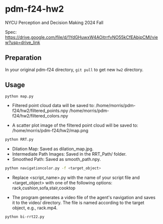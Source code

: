 # pdm-f24-hw2
NYCU Perception and Decision Making 2024 Fall

Spec: https://drive.google.com/file/d/1YdGHuwxW4AOitrrfvNO55kCfEAbjpCMl/view?usp=drive_link

## Preparation
In your original pdm-f24 directory, `git pull` to get new `hw2` directory.

## Usage

```bash
python map.py
```
- Filtered point cloud data will be saved to:
 /home/morris/pdm-f24/hw2/filtered_points.npy
 /home/morris/pdm-f24/hw2/filtered_colors.npy
 
- A scatter plot image of the filtered point cloud will be saved to:
 /home/morris/pdm-f24/hw2/map.png


```bash
python RRT.py
```
- Dilation Map: Saved as dilation_map.jpg.
- Intermediate Path Images: Saved in the RRT_Path/ folder.
- Smoothed Path: Saved as smooth_path.npy.


```bash
python navigationcolor.py -f <target_object>
```
- Replace <script_name>.py with the name of your script file and <target_object> with one of the following options:
rack,cushion,sofa,stair,cooktop

- The program generates a video file of the agent's navigation and saves it to the video/ directory. The file is named according to the target object, e.g., rack.mp4.


```bash
python bi-rrt22.py
```
